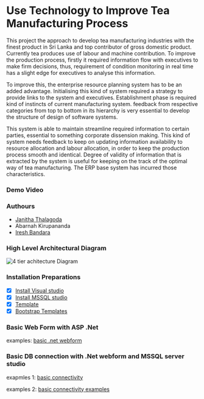 
# Use Technology to Improve Tea Manufacturing Process

This project the approach to develop tea manufacturing industries with the finest product in Sri Lanka and top contributor of gross domestic product. Currently tea produces use of labour and machine contribution. To improve the production process, firstly it required  information flow with executives to make firm decisions, thus, requirement of condition monitoring in real time has a slight edge for executives to analyse this information.

To improve this, the enterprise resource planning system has to be an added advantage. Initialising this kind of system required a strategy to provide links to the system and executives. Establishment phase is required kind of instincts of current manufacturing system. feedback from respective categories from top to bottom in its hierarchy is very essential to develop the structure of design of software systems. 

This system is able to maintain streamline required information to certain parties, essential to something corporate dissension making. This kind of system needs feedback to keep on updating information availability to resource allocation and labour allocation, in order to keep the production process smooth and identical. Degree of validity of information that is extracted by the system is useful for keeping on the track of the optimal way of tea manufacturing. The ERP base system has incurred those characteristics.

### Demo Video

### Authours

- [Janitha Thalagoda](https://github.com/janitha1205)
- Abarnah Kirupananda
- [Iresh Bandara](https://github.com/Death-RAW)

### High Level Architectural Diagram


![4 tier achitecture Diagram](https://media.licdn.com/dms/image/C5112AQH-jo38zYUgUQ/article-inline_image-shrink_1000_1488/0/1520097701824?e=1717027200&v=beta&t=I1x6F5UR8FGbqoRYN2x4fgb1CV3VvRothiucACU1fM8)

### Installation Preparations

- [x]  [Install Visual studio](https://learn.microsoft.com/en-us/visualstudio/install/install-visual-studio?view=vs-2022)
- [x]  [Install MSSQL studio](https://www.nobledesktop.com/how-to-install-sql-server-management-studio)
- [x]  [Template](https://adminlte.io/themes/v3/)
- [x]  [Bootstrap Templates](https://themes.getbootstrap.com/product-category/admin-dashboard/)

### Basic Web Form with ASP .Net

examples: [basic .net webform](https://learn.microsoft.com/en-us/aspnet/web-forms/)

### Basic DB connection with .Net webform and MSSQL server studio

exapmles 1: [basic connectivity](https://www.mssqltips.com/sqlservertip/7461/developing-a-web-application-with-aspnet-and-sql-server/)

examples 2: [basic connectivity examples](https://learn.microsoft.com/en-us/aspnet/web-pages/overview/data/5-working-with-data)
